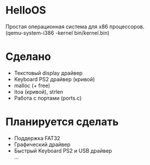 # HelloOS
 Простая операционная система для x86 процессоров.<br/>
 (qemu-system-i386 -kernel bin/kernel.bin)
 
# Сделано
* Текстовый display драйвер
* Keyboard PS2 драйвер (кривой)
* malloc (+ free)
* itoa (кривой), strlen
* Работа с портами (ports.c)

# Планируется сделать
* Поддержка FAT32
* Графический драйвер
* Быстрый Keyboard PS2 и USB драйвер
<br/>...